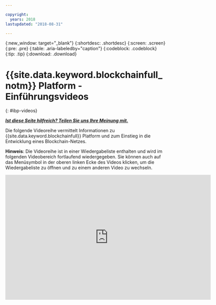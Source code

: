 ```yaml
---

copyright:
  years: 2018
lastupdated: "2018-08-31"

---
```


{:new_window: target="_blank"}
{:shortdesc: .shortdesc}
{:screen: .screen}
{:pre: .pre}
{:table: .aria-labeledby="caption"}
{:codeblock: .codeblock}
{:tip: .tip}
{:download: .download}


# {{site.data.keyword.blockchainfull_notm}} Platform - Einführungsvideos
{: #ibp-videos}


***[Ist diese Seite hilfreich? Teilen Sie uns Ihre Meinung mit.](https://www.surveygizmo.com/s3/4501493/IBM-Blockchain-Documentation)***


Die folgende Videoreihe vermittelt Informationen zu {{site.data.keyword.blockchainfull}} Platform und zum Einstieg in die Entwicklung eines Blockchain-Netzes.

**Hinweis**: Die Videoreihe ist in einer Wiedergabeliste enthalten und wird im folgenden Videobereich fortlaufend wiedergegeben. Sie können auch auf das Menüsymbol in der oberen linken Ecke des Videos klicken, um die Wiedergabeliste zu öffnen und zu einem anderen Video zu wechseln.

<iframe class="embed-responsive-item" id="youtubeplayer" title="Starter Plan-Videos" type="text/html" width="640" height="390" src="https://www.youtube.com/embed?listType=playlist&list=PL7LSy0eQMvjvBdal2mm74JlcNGMXYSGOe" frameborder="0" webkitallowfullscreen mozallowfullscreen allowfullscreen> </iframe>
